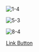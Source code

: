 ![1-4](https://user-images.githubusercontent.com/82723689/149630318-6cd25838-7ddf-465f-8d63-cb00b8637437.jpg)

![5-3](https://user-images.githubusercontent.com/82723689/149630339-80b828c9-bd98-4581-bd5d-9fbebeaac939.jpg)

![8-4](https://user-images.githubusercontent.com/82723689/149630342-4b7ff189-3852-4921-b2a1-70f64930f23a.jpg)

<a href="#" class="button">Link Button</a>
